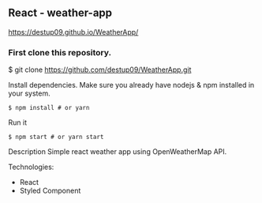 ## React - weather-app
https://destup09.github.io/WeatherApp/

### First clone this repository.

$ git clone https://github.com/destup09/WeatherApp.git

Install dependencies. Make sure you already have nodejs & npm installed in your system.

`$ npm install # or yarn`


Run it

`$ npm start # or yarn start`

Description
Simple react weather app using OpenWeatherMap API.

Technologies:

- React
- Styled Component
